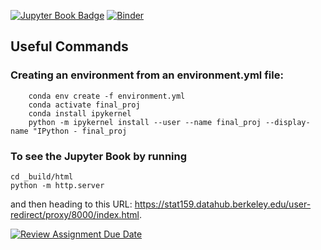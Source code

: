 [![Jupyter Book Badge](https://jupyterbook.org/badge.svg)](< https://ucb-stat-159-s23.github.io/project-group19/>)
[![Binder](https://mybinder.org/badge_logo.svg)](https://mybinder.org/v2/gh/UCB-stat-159-s23/project-group19.git/HEAD)


## Useful Commands
### Creating an environment from an environment.yml file:
```
    conda env create -f environment.yml 
    conda activate final_proj
    conda install ipykernel
    python -m ipykernel install --user --name final_proj --display-name "IPython - final_proj
```
### To see the Jupyter Book by running
```
cd _build/html
python -m http.server
```
and then heading to this URL: https://stat159.datahub.berkeley.edu/user-redirect/proxy/8000/index.html.

[![Review Assignment Due Date](https://classroom.github.com/assets/deadline-readme-button-24ddc0f5d75046c5622901739e7c5dd533143b0c8e959d652212380cedb1ea36.svg)](https://classroom.github.com/a/LiaEl886)